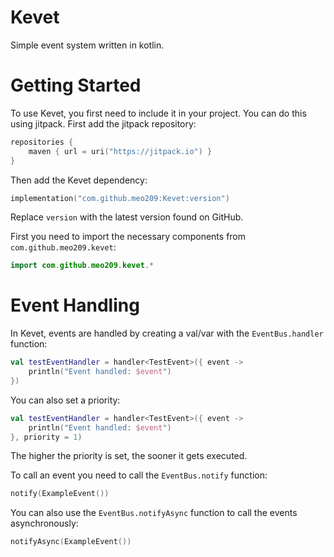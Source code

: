 # Kevet
Simple event system written in kotlin.
<br>

# Getting Started
To use Kevet, you first need to include it in your project.
You can do this using jitpack. First add the jitpack repository:
```kotlin
repositories { 
    maven { url = uri("https://jitpack.io") }
}
```
Then add the Kevet dependency:
```kotlin
implementation("com.github.meo209:Kevet:version")
```
Replace ```version``` with the latest version found on GitHub.

First you need to import the necessary components from `com.github.meo209.kevet`:
```kotlin
import com.github.meo209.kevet.*
```

# Event Handling
In Kevet, events are handled by creating a val/var with the `EventBus.handler` function:
```kotlin
val testEventHandler = handler<TestEvent>({ event ->
    println("Event handled: $event")
})
```

You can also set a priority:
```kotlin
val testEventHandler = handler<TestEvent>({ event ->
    println("Event handled: $event")
}, priority = 1)
```
The higher the priority is set, the sooner it gets executed.

To call an event you need to call the `EventBus.notify` function:
```kotlin
notify(ExampleEvent())
```

You can also use the `EventBus.notifyAsync` function to call the events asynchronously:
```kotlin
notifyAsync(ExampleEvent())
```
